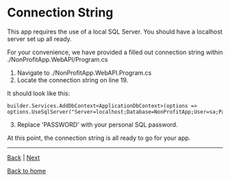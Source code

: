 # Connection String

This app requires the use of a local SQL Server. You should have a localhost server set up all ready.

For your convenience, we have provided a filled out connection string within ./NonProfitApp.WebAPI/Program.cs

1. Navigate to ./NonProfitApp.WebAPI.Program.cs
2. Locate the connection string on line 19.

It should look like this:
```
builder.Services.AddDbContext<ApplicationDbContext>(options => options.UseSqlServer("Server=localhost;Database=NonProfitApp;User=sa;Password=PASSWORD"));

```
3. Replace 'PASSWORD' with your personal SQL password.

At this point, the connection string is all ready to go for your app.

---
[Back](./Cloning.md) | [Next](./Migrations.md)

[Back to home](../../README.md)
